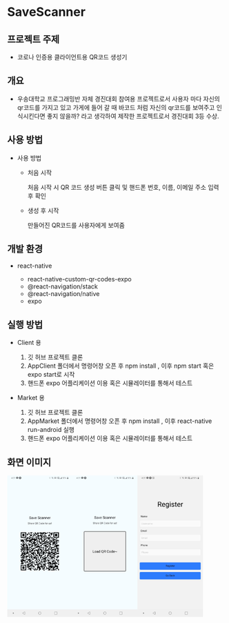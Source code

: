 # SaveScanner


## 프로젝트 주제 
   * 코로나 인증용 클라이언트용 QR코드 생성기  

## 개요 
  
   * 우송대학교 프로그래밍반 자체 경진대회 참여용 프로젝트로서 사용자 마다 자신의 qr코드를 가지고 있고 가게에 들어 갈 때 바코드 처럼 자신의 qr코드를 보여주고 인식시킨다면 좋지 않을까? 라고 생각하여 제작한 프로젝트로서 경진대회 3등 수상.  
 
 
## 사용 방법
   
   * 사용 방법  
   
     * 처음 시작  
     
          처음 시작 시 QR 코드 생성 버튼 클릭 및 핸드폰 번호, 이름, 이메일 주소 입력 후 확인
     
     * 생성 후 시작  
     
          만들어진 QR코드를 사용자에게 보여줌 
          
          
## 개발 환경
 
 * react-native  
   
     * react-native-custom-qr-codes-expo  
     * @react-navigation/stack  
     * @react-navigation/native     
     * expo
     
## 실행 방법 

- Client 용   
  1. 깃 허브 프로젝트 클론
  2. AppClient 폴더에서 명령어창 오픈 후 npm install , 이후 npm start 혹은 expo start로 시작
  3. 핸드폰 expo 어플리케이션 이용 혹은 시뮬레이터를 통해서 테스트  

- Market 용  
  1. 깃 허브 프로젝트 클론  
  2. AppMarket 폴더에서 명령어창 오픈 후 npm install , 이후 react-native run-android 실행  
  3. 핸드폰 expo 어플리케이션 이용 혹은 시뮬레이터를 통해서 테스트    


## 화면 이미지   
   <img src="/images/a.jpg"  width="30%" align="left">
   <img src="/images/b.jpg"  width="30%" align="left">
   <img src="/images/c.jpg"  width="30%" align="left">
